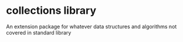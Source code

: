 # collections library

An extension package for whatever data structures and algorithms not covered in standard library
